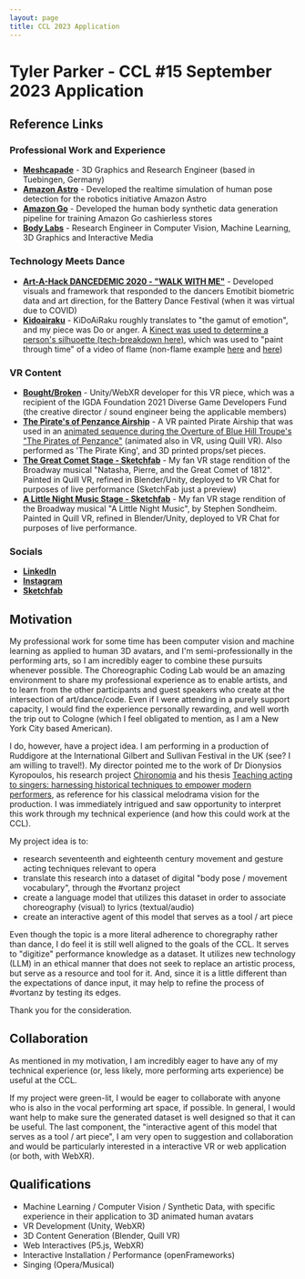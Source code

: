 ```yaml
---
layout: page
title: CCL 2023 Application
---
```


# Tyler Parker - CCL #15 September 2023 Application

## Reference Links

### Professional Work and Experience

- **[Meshcapade](https://meshcapade.com/)** - 3D Graphics and Research Engineer (based in Tuebingen, Germany)
- **[Amazon Astro](https://youtu.be/YiHE5y1L2Bk)** - Developed the realtime simulation of human pose detection for the robotics initiative Amazon Astro
- **[Amazon Go](https://youtu.be/NrmMk1Myrxc)** - Developed the human body synthetic data generation pipeline for training Amazon Go cashierless stores
- **[Body Labs](https://en.wikipedia.org/wiki/Body_Labs)** - Research Engineer in Computer Vision, Machine Learning, 3D Graphics and Interactive Media

### Technology Meets Dance

- **[Art-A-Hack DANCEDEMIC 2020 - "WALK WITH ME"](https://youtu.be/aPwrJDgkJ2M?t=616)** - Developed visuals and framework that responded to the dancers Emotibit biometric data and art direction, for the Battery Dance Festival (when it was virtual due to COVID)
- **[Kidoairaku](https://vimeo.com/109668301#t=76s)** - KiDoAiRaku roughly translates to "the gamut of emotion", and my piece was Do or anger. A [Kinect was used to determine a person's silhuoette (tech-breakdown here)](https://vimeo.com/105759161), which was used to "paint through time" of a video of flame (non-flame example [here](https://youtu.be/9DSJoP1bObg) and [here](https://youtu.be/Ptv5nDWMPag))

### VR Content

- **[Bought/Broken](https://loong.com/boughtbroken)** - Unity/WebXR developer for this VR piece, which was a recipient of the IGDA Foundation 2021 Diverse Game Developers Fund (the creative director / sound engineer being the applicable members)
- **[The Pirate's of Penzance Airship](https://skfb.ly/oGJ9H)** - A VR painted Pirate Airship that was used in an [animated sequence during the Overture of Blue Hill Troupe's "The Pirates of Penzance"](https://youtu.be/qxr_EiqunFY) (animated also in VR, using Quill VR). Also performed as 'The Pirate King', and 3D printed props/set pieces.
- **[The Great Comet Stage - Sketchfab](https://skfb.ly/6ZqKM)** - My fan VR stage rendition of the Broadway musical "Natasha, Pierre, and the Great Comet of 1812". Painted in Quill VR, refined in Blender/Unity, deployed to VR Chat for purposes of live performance (SketchFab just a preview)
- **[A Little Night Music Stage - Sketchfab](https://skfb.ly/op7IA)** - My fan VR stage rendition of the Broadway musical "A Little Night Music", by Stephen Sondheim. Painted in Quill VR, refined in Blender/Unity, deployed to VR Chat for purposes of live performance.

### Socials

- **[LinkedIn](https://www.linkedin.com/in/btparker/)**
- **[Instagram](https://www.instagram.com/btylerparker/)**
- **[Sketchfab](https://sketchfab.com/btparker)**

## Motivation

My professional work for some time has been computer vision and machine learning as applied to human 3D avatars, and I'm semi-professionally in the performing arts, so I am incredibly eager to combine these pursuits whenever possible. The Choreographic Coding Lab would be an amazing environment to share my professional experience as to enable artists, and to learn from the other participants and guest speakers who create at the intersection of art/dance/code. Even if I were attending in a purely support capacity, I would find the experience personally rewarding, and well worth the trip out to Cologne (which I feel obligated to mention, as I am a New York City based American).

I do, however, have a project idea. I am performing in a production of Ruddigore at the International Gilbert and Sullivan Festival in the UK (see? I am willing to travel!). My director pointed me to the work of Dr Dionysios Kyropoulos, his research project [Chironomia](https://twitter.com/chironomia) and his thesis
[Teaching acting to singers: harnessing historical techniques to empower modern performers](https://ora.ox.ac.uk/objects/uuid:6f64b917-9d6a-4cce-ba87-926599d94447), as reference for his classical melodrama vision for the production. I was immediately intrigued and saw opportunity to interpret this work through my technical experience (and how this could work at the CCL).

My project idea is to:

- research seventeenth and eighteenth century movement and gesture acting techniques relevant to opera
- translate this research into a dataset of digital "body pose / movement vocabulary", through the #vortanz project
- create a language model that utilizes this dataset in order to associate choreography (visual) to lyrics (textual/audio)
- create an interactive agent of this model that serves as a tool / art piece

Even though the topic is a more literal adherence to choregraphy rather than dance, I do feel it is still well aligned to the goals of the CCL. It serves to "digitize" performance knowledge as a dataset. It utilizes new technology (LLM) in an ethical manner that does not seek to replace an artistic process, but serve as a resource and tool for it. And, since it is a little different than the expectations of dance input, it may help to refine the process of #vortanz by testing its edges.

Thank you for the consideration.

## Collaboration

As mentioned in my motivation, I am incredibly eager to have any of my technical experience (or, less likely, more performing arts experience) be useful at the CCL.

If my project were green-lit, I would be eager to collaborate with anyone who is also in the vocal performing art space, if possible. In general, I would want help to make sure the generated dataset is well designed so that it can be useful. The last component, the "interactive agent of this model that serves as a tool / art piece", I am very open to suggestion and collaboration and would be particularly interested in a interactive VR or web application (or both, with WebXR).

## Qualifications

- Machine Learning / Computer Vision / Synthetic Data, with specific experience in their application to 3D animated human avatars
- VR Development (Unity, WebXR)
- 3D Content Generation (Blender, Quill VR)
- Web Interactives (P5.js, WebXR)
- Interactive Installation / Performance (openFrameworks)
- Singing (Opera/Musical)